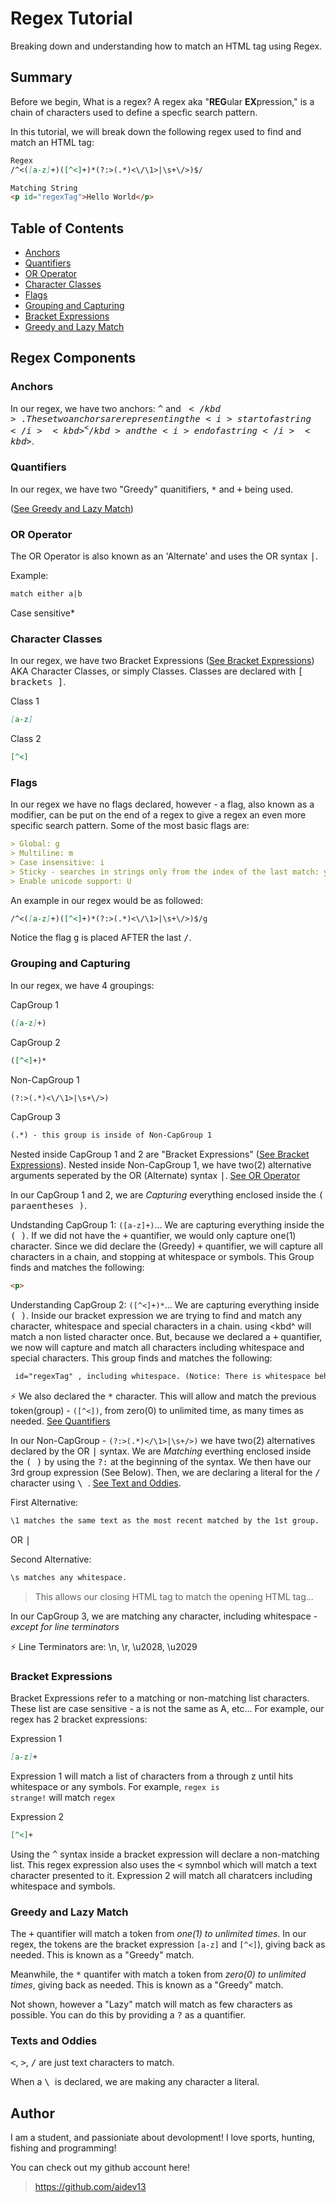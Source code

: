 # Regex Tutorial

Breaking down and understanding how to match an HTML tag using Regex.

## Summary

Before we begin, What is a regex? A regex aka "<b>REG</b>ular <b>EX</b>pression," is a chain of characters used to define a specfic search pattern.

In this tutorial, we will break down the following regex used to find and match an HTML tag:
```md
Regex
/^<([a-z]+)([^<]+)*(?:>(.*)<\/\1>|\s+\/>)$/

Matching String
<p id="regexTag">Hello World</p>
```

## Table of Contents

- [Anchors](#anchors)
- [Quantifiers](#quantifiers)
- [OR Operator](#or-operator)
- [Character Classes](#character-classes)
- [Flags](#flags)
- [Grouping and Capturing](#grouping-and-capturing)
- [Bracket Expressions](#bracket-expressions)
- [Greedy and Lazy Match](#greedy-and-lazy-match)

## Regex Components

### Anchors
In our regex, we have two anchors: <kbd>^</kbd> and <kbd>$</kbd> . These two anchors are representing the <i>start of a string</i> <kbd>^</kbd> and the <i>end of a string</i> <kbd>$</kbd>\.

### Quantifiers
In our regex, we have two "Greedy" quanitifiers, <kbd>*</kbd> and <kbd>+</kbd> being used.

([See Greedy and Lazy Match](#greedy-and-lazy-match))

### OR Operator
The OR Operator is also known as an 'Alternate' and uses the OR syntax <kbd>|</kbd>. 

Example:
```md
match either a|b
```
Case sensitive*

### Character Classes
In our regex, we have two Bracket Expressions ([See Bracket Expressions](#bracket-expressions)) AKA Character Classes, or simply Classes. Classes are declared with <kbd>[ brackets ]</kbd>.

Class 1
```md
[a-z]
```

Class 2
```md
[^<]
```

### Flags
In our regex we have no flags declared, however - a flag, also known as a modifier, can be put on the end of a regex to give a regex an even more specific search pattern. Some of the most basic flags are:
```md
> Global: g
> Multiline: m
> Case insensitive: i
> Sticky - searches in strings only from the index of the last match: y
> Enable unicode support: U
```
An example in our regex would be as followed:
```md
/^<([a-z]+)([^<]+)*(?:>(.*)<\/\1>|\s+\/>)$/g
```
Notice the flag <kbd>g</kbd> is placed AFTER the last <kbd>/</kbd>.

### Grouping and Capturing
In our regex, we have 4 groupings:

CapGroup 1
```md
([a-z]+)
```
CapGroup 2
```md
([^<]+)*
```
Non-CapGroup 1
```md
(?:>(.*)<\/\1>|\s+\/>)
```
CapGroup 3
```md
(.*) - this group is inside of Non-CapGroup 1
```
Nested inside CapGroup 1 and 2 are "Bracket Expressions" ([See Bracket Expressions](#bracket-expressions)).
Nested inside Non-CapGroup 1, we have two(2) alternative arguments seperated by the OR (Alternate) syntax <kbd>|</kbd>\. [See OR Operator](#or-operator)

In our CapGroup 1 and 2, we are <i>Capturing</i> everything enclosed inside the <kbd>( paraentheses )</kbd>.

Undstanding CapGroup 1: <code>([a-z]+)</code>... We are capturing everything inside the <kbd>( )</kbd>. If we did not have the <kbd>+</kbd> quantifier, we would only capture one(1) character. Since we did declare the (Greedy) <kbd>+</kbd> quantifier, we will capture all characters in a chain, and stopping at whitespace or symbols. This Group finds and matches the following:
```md
<p>
```

Understanding CapGroup 2: <code>([^<]+)*</code>... We are capturing everything inside <kbd>( )</kbd>. Inside our bracket expression we are trying to find and match any character, whitespace and special characters in a chain. using <kbd^</kbd> will match a non listed character once. But, because we declared a <kbd>+</kbd> quantifier, we now will capture and match all characters including whitespace and special characters. This group finds and matches the following:
```md
 id="regexTag" , including whitespace. (Notice: There is whitespace behind the "i". It is found and matched by this group.
```
&#9889; We also declared the <kbd>*</kbd> character. This will allow and match the previous token(group) - <code>([^<])</code>, from zero(0) to unlimited time, as many times as needed. [See Quantifiers](#quantifiers)

In our Non-CapGroup - <code>(?:>(.*)<\/\1>|\s+\/>)</code> we have two(2) alternatives declared by the OR <kbd>|</kbd> syntax. We are <i>Matching</i> everthing enclosed inside the <kbd>( )</kbd> by using the <kbd>?:</kbd> at the beginning of the syntax. We then have our 3rd group expression (See Below). Then, we are declaring a literal for the <kbd>/</kbd> character using <kbd> \ </kbd>. [See Text and Oddies](#texts-and-oddies).
  
First Alternative:
```md
\1 matches the same text as the most recent matched by the 1st group.
```
OR <kbd>|</kbd>
  
Second Alternative:
```md
\s matches any whitespace.
```
> This allows our closing HTML tag to match the opening HTML tag...
 
In our CapGroup 3, we are matching any character, including whitespace - <i>except for line terminators</i>

&#9889; Line Terminators are: \n, \r, \u2028, \u2029

### Bracket Expressions
Bracket Expressions refer to a matching or non-matching list characters. These list are case sensitive - a is not the same as A, etc...
For example, our regex has 2 bracket expressions:

Expression 1
```md
[a-z]+
```
Expression 1 will match a list of characters from a through z until hits whitespace or any symbols.
For example, <code>regex is strange!</code> will match <code>regex</code>

Expression 2
```md
[^<]+
```
Using the <kbd>^</kbd> syntax inside a bracket expression will declare a non-matching list. This regex expression also uses the <kbd><</kbd> symnbol which will match a text character presented to it. Expression 2 will match all charatcers including whitespace and symbols.

### Greedy and Lazy Match
The <kbd>+</kbd> quantifier will match a token from <i>one(1) to unlimited times</i>. In our regex, the tokens are the bracket expression <code>[a-z]</code> and <code>[^<]</code>), giving back as needed. This is known as a "Greedy" match.

Meanwhile, the <kbd>*</kbd> quantifer with match a token from <i>zero(0) to unlimited times</i>, giving back as needed. This is known as a "Greedy" match.

Not shown, however a "Lazy" match will match as few characters as possible. You can do this by providing a <kbd>?</kbd> as a quantifier.
  
### Texts and Oddies
<kbd><</kbd>, <kbd>></kbd>, <kbd>/</kbd> are just text characters to match.
  
When a <kbd> \ </kbd> is declared, we are making any character a literal.

## Author

I am a student, and passioniate about devolopment! I love sports, hunting, fishing and programming!
  
You can check out my github account here!
> https://github.com/aidev13